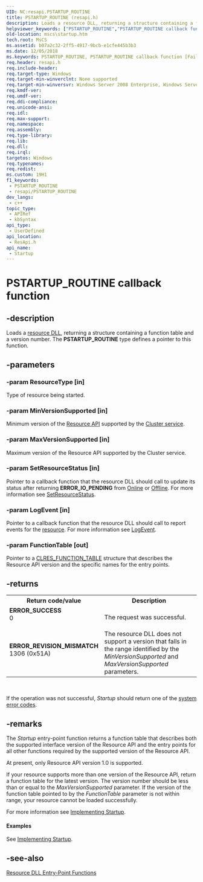 ```yaml
---
UID: NC:resapi.PSTARTUP_ROUTINE
title: PSTARTUP_ROUTINE (resapi.h)
description: Loads a resource DLL, returning a structure containing a function table and a version number.
helpviewer_keywords: ["PSTARTUP_ROUTINE","PSTARTUP_ROUTINE callback function [Failover Cluster]","Startup","Startup callback","Startup callback function [Failover Cluster]","_wolf_startup","mscs.startup","resapi/PSTARTUP_ROUTINE","resapi/Startup"]
old-location: mscs\startup.htm
tech.root: MsCS
ms.assetid: b07a2c32-2ff5-4917-9bcb-e1cfe445b3b3
ms.date: 12/05/2018
ms.keywords: PSTARTUP_ROUTINE, PSTARTUP_ROUTINE callback function [Failover Cluster], Startup, Startup callback, Startup callback function [Failover Cluster], _wolf_startup, mscs.startup, resapi/PSTARTUP_ROUTINE, resapi/Startup
req.header: resapi.h
req.include-header: 
req.target-type: Windows
req.target-min-winverclnt: None supported
req.target-min-winversvr: Windows Server 2008 Enterprise, Windows Server 2008 Datacenter
req.kmdf-ver: 
req.umdf-ver: 
req.ddi-compliance: 
req.unicode-ansi: 
req.idl: 
req.max-support: 
req.namespace: 
req.assembly: 
req.type-library: 
req.lib: 
req.dll: 
req.irql: 
targetos: Windows
req.typenames: 
req.redist: 
ms.custom: 19H1
f1_keywords:
 - PSTARTUP_ROUTINE
 - resapi/PSTARTUP_ROUTINE
dev_langs:
 - c++
topic_type:
 - APIRef
 - kbSyntax
api_type:
 - UserDefined
api_location:
 - ResApi.h
api_name:
 - Startup
---
```


# PSTARTUP_ROUTINE callback function


## -description

Loads a <a href="/previous-versions/windows/desktop/mscs/resource-dlls">resource DLL</a>, returning a structure 
    containing a function table and a version number. The <b>PSTARTUP_ROUTINE</b> 
    type defines a pointer to this function.

## -parameters

### -param ResourceType [in]

Type of resource being started.

### -param MinVersionSupported [in]

Minimum version of the <a href="/previous-versions/windows/desktop/mscs/resource-api">Resource API</a> supported by the 
       <a href="/previous-versions/windows/desktop/mscs/cluster-service">Cluster service</a>.

### -param MaxVersionSupported [in]

Maximum version of the Resource API supported by the Cluster service.

### -param SetResourceStatus [in]

Pointer to a callback function that the resource DLL should call to update its status after returning 
       <b>ERROR_IO_PENDING</b> from <a href="/previous-versions/windows/desktop/api/resapi/nc-resapi-ponline_routine">Online</a> or 
       <a href="/previous-versions/windows/desktop/api/resapi/nc-resapi-poffline_routine">Offline</a>. For more information see 
       <a href="/previous-versions/windows/desktop/api/resapi/nc-resapi-pset_resource_status_routine">SetResourceStatus</a>.

### -param LogEvent [in]

Pointer to a callback function that the resource DLL should call to report events for the 
       <a href="/previous-versions/windows/desktop/mscs/resources">resource</a>. For more information see 
       <a href="/previous-versions/windows/desktop/api/resapi/nc-resapi-plog_event_routine">LogEvent</a>.

### -param FunctionTable [out]

Pointer to a <a href="/previous-versions/windows/desktop/api/resapi/ns-resapi-clres_function_table">CLRES_FUNCTION_TABLE</a> structure 
       that describes the Resource API version and the specific names for the entry points.

## -returns

<table>
<tr>
<th>Return code/value</th>
<th>Description</th>
</tr>
<tr>
<td width="40%">
<dl>
<dt><b>ERROR_SUCCESS</b></dt>
<dt>0</dt>
</dl>
</td>
<td width="60%">
The request was successful.

</td>
</tr>
<tr>
<td width="40%">
<dl>
<dt><b>ERROR_REVISION_MISMATCH</b></dt>
<dt>1306 (0x51A)</dt>
</dl>
</td>
<td width="60%">
The resource DLL does not support a version that falls in the range identified by the 
         <i>MinVersionSupported</i> and <i>MaxVersionSupported</i> 
         parameters.

</td>
</tr>
</table>
 

If the operation was not successful, <i>Startup</i> should 
       return one of the <a href="/windows/desktop/Debug/system-error-codes">system error codes</a>.

## -remarks

The <i>Startup</i> entry-point function returns a function table 
     that describes both the supported interface version of the Resource API and the entry points for all other 
     functions required by the supported version of the Resource API.

At present, only Resource API version 1.0 is supported.

If your resource supports more than one version of the Resource API, return a function table for the latest 
     version. The version number should be less than or equal to the <i>MaxVersionSupported</i> 
     parameter. If the version of the function table pointed to by the <i>FunctionTable</i> 
     parameter is not within range, your resource cannot be loaded successfully.

For more information see <a href="/previous-versions/windows/desktop/mscs/implementing-startup">Implementing Startup</a>.


#### Examples

See <a href="/previous-versions/windows/desktop/mscs/implementing-startup">Implementing Startup</a>.

<div class="code"></div>

## -see-also

<a href="/previous-versions/windows/desktop/mscs/resource-dll-entry-point-functions">Resource DLL Entry-Point Functions</a>

